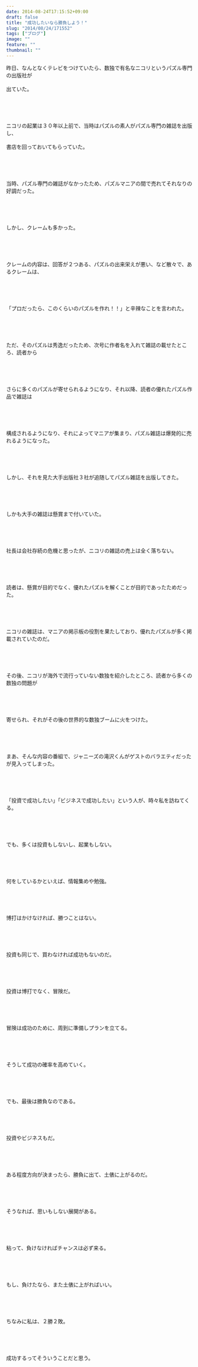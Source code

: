 ```yaml
---
date: 2014-08-24T17:15:52+09:00
draft: false
title: "成功したいなら勝負しよう！"
slug: "2014/08/24/171552"
tags: ["ブログ"]
image: ""
feature: ""
thumbnail: ""
---
```

<p>昨日、なんとなくテレビをつけていたら、数独で有名なニコリというパズル専門の出版社が<br/><br/>出ていた。</p><br/><br/><br/><p>ニコリの起業は３０年以上前で、当時はパズルの素人がパズル専門の雑誌を出版し、<br/><br/>書店を回っておいてもらっていた。</p><br/><br/><br/><p>当時、パズル専門の雑誌がなかったため、パズルマニアの間で売れてそれなりの好調だった。</p><br/><br/><br/><p>しかし、クレームも多かった。</p><br/><br/><br/><p>クレームの内容は、回答が２つある、パズルの出来栄えが悪い、など散々で、あるクレームは、</p><br/><br/><br/><p>「プロだったら、このくらいのパズルを作れ！！」と辛辣なことを言われた。</p><br/><br/><br/><p>ただ、そのパズルは秀逸だったため、次号に作者名を入れて雑誌の載せたところ、読者から</p><br/><br/><br/><p>さらに多くのパズルが寄せられるようになり、それ以降、読者の優れたパズル作品で雑誌は</p><br/><br/><br/><p>構成されるようになり、それによってマニアが集まり、パズル雑誌は爆発的に売れるようになった。</p><br/><br/><br/><p>しかし、それを見た大手出版社３社が追随してパズル雑誌を出版してきた。</p><br/><br/><br/><p>しかも大手の雑誌は懸賞まで付いていた。</p><br/><br/><br/><p>社長は会社存続の危機と思ったが、ニコリの雑誌の売上は全く落ちない。</p><br/><br/><br/><p>読者は、懸賞が目的でなく、優れたパズルを解くことが目的であったためだった。</p><br/><br/><br/><p>ニコリの雑誌は、マニアの掲示板の役割を果たしており、優れたパズルが多く掲載されていたのだ。</p><br/><br/><br/><p>その後、ニコリが海外で流行っていない数独を紹介したところ、読者から多くの数独の問題が</p><br/><br/><br/><p>寄せられ、それがその後の世界的な数独ブームに火をつけた。</p><br/><br/><br/><p>まあ、そんな内容の番組で、ジャニーズの滝沢くんがゲストのバラエティだったが見入ってしまった。</p><br/><br/><br/><p>「投資で成功したい」「ビジネスで成功したい」という人が、時々私を訪ねてくる。</p><br/><br/><br/><p>でも、多くは投資もしないし、起業もしない。</p><br/><br/><br/><p>何をしているかといえば、情報集めや勉強。</p><br/><br/><br/><p>博打はかけなければ、勝つことはない。</p><br/><br/><br/><p>投資も同じで、買わなければ成功もないのだ。</p><br/><br/><br/><p>投資は博打でなく、冒険だ。</p><br/><br/><br/><p>冒険は成功のために、周到に準備しプランを立てる。</p><br/><br/><br/><p>そうして成功の確率を高めていく。</p><br/><br/><br/><p>でも、最後は勝負なのである。</p><br/><br/><br/><p>投資やビジネスもだ。</p><br/><br/><br/><p>ある程度方向が決まったら、勝負に出て、土俵に上がるのだ。</p><br/><br/><br/><p>そうなれば、思いもしない展開がある。</p><br/><br/><br/><p>粘って、負けなければチャンスは必ず来る。</p><br/><br/><br/><p>もし、負けたなら、また土俵に上がればいい。</p><br/><br/><br/><p>ちなみに私は、２勝２敗。</p><br/><br/><br/><p>成功するってそういうことだと思う。</p><br/><br/><br/><br/><br/><br/>

